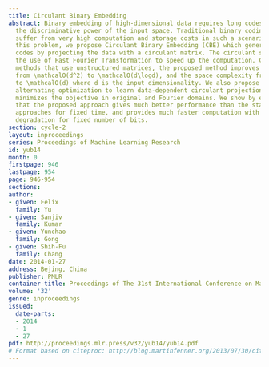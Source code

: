 ```yaml
---
title: Circulant Binary Embedding
abstract: Binary embedding of high-dimensional data requires long codes to preserve
  the discriminative power of the input space. Traditional binary coding methods often
  suffer from very high computation and storage costs in such a scenario. To address
  this problem, we propose Circulant Binary Embedding (CBE) which generates binary
  codes by projecting the data with a circulant matrix. The circulant structure enables
  the use of Fast Fourier Transformation to speed up the computation. Compared to
  methods that use unstructured matrices, the proposed method improves the time complexity
  from \mathcalO(d^2) to \mathcalO(d\logd), and the space complexity from \mathcalO(d^2)
  to \mathcalO(d) where d is the input dimensionality. We also propose a novel time-frequency
  alternating optimization to learn data-dependent circulant projections, which alternatively
  minimizes the objective in original and Fourier domains. We show by extensive experiments
  that the proposed approach gives much better performance than the state-of-the-art
  approaches for fixed time, and provides much faster computation with no performance
  degradation for fixed number of bits.
section: cycle-2
layout: inproceedings
series: Proceedings of Machine Learning Research
id: yub14
month: 0
firstpage: 946
lastpage: 954
page: 946-954
sections: 
author:
- given: Felix
  family: Yu
- given: Sanjiv
  family: Kumar
- given: Yunchao
  family: Gong
- given: Shih-Fu
  family: Chang
date: 2014-01-27
address: Bejing, China
publisher: PMLR
container-title: Proceedings of The 31st International Conference on Machine Learning
volume: '32'
genre: inproceedings
issued:
  date-parts:
  - 2014
  - 1
  - 27
pdf: http://proceedings.mlr.press/v32/yub14/yub14.pdf
# Format based on citeproc: http://blog.martinfenner.org/2013/07/30/citeproc-yaml-for-bibliographies/
---
```

